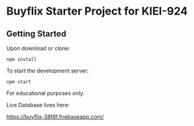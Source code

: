# Buyflix Starter Project for KIEI-924

## Getting Started

Upon download or clone:

```
npm install
```

To start the development server:

```
npm start
```

For educational purposes only.

Live Database lives here:

https://buyflix-38f8f.firebaseapp.com/
